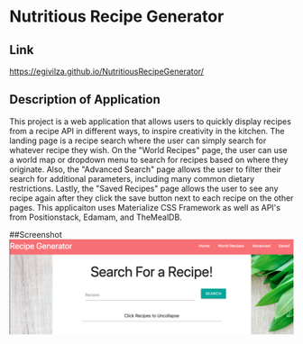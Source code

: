 # Nutritious Recipe Generator

## Link
https://egivilza.github.io/NutritiousRecipeGenerator/

## Description of Application
This project is a web application that allows users to quickly display recipes from a recipe API in different ways, to inspire creativity in the kitchen. The landing page is a recipe search where the user can simply search for whatever recipe they wish. On the "World Recipes" page, the user can use a world map or dropdown menu to search for recipes based on where they originate. Also, the "Advanced Search" page allows the user to filter their search for additional parameters, including many common dietary restrictions. Lastly, the "Saved Recipes" page allows the user to see any recipe again after they click the save button next to each recipe on the other pages. This applicaiton uses Materialize CSS Framework as well as API's from Positionstack, Edamam, and TheMealDB.

##Screenshot
![Screenshot](https://github.com/EgiVilza/NutritiousRecipeGenerator/blob/main/Assets/NRGscreenshot.png?raw=true)
